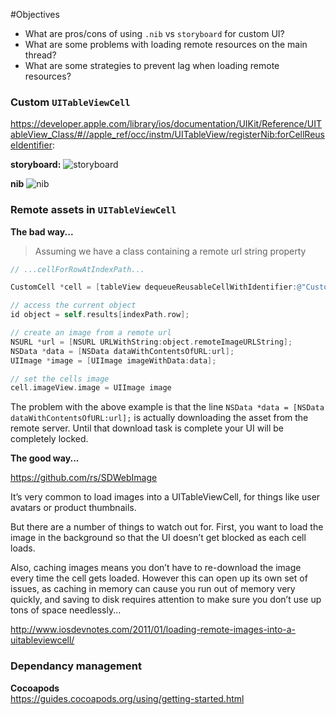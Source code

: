 #Objectives
* What are pros/cons of using `.nib` vs `storyboard` for custom UI?  
* What are some problems with loading remote resources on the main thread?
* What are some strategies to prevent lag when loading remote resources?

### Custom `UITableViewCell`
https://developer.apple.com/library/ios/documentation/UIKit/Reference/UITableView_Class/#//apple_ref/occ/instm/UITableView/registerNib:forCellReuseIdentifier:

**storyboard:**
![storyboard](https://github.com/accesscode-2-2/unit-2/blob/master/lessons/images/custom_cells_storyboard.png?raw=true)

**nib**
![nib](https://github.com/accesscode-2-2/unit-2/blob/master/lessons/images/custom_cell_nib.png?raw=true)


### Remote assets in `UITableViewCell`

**The bad way...**

> Assuming we have a class containing a remote url string property

```objective-c
// ...cellForRowAtIndexPath...

CustomCell *cell = [tableView dequeueReusableCellWithIdentifier:@"CustomCellIdentifier" forIndexPath:indexPath];

// access the current object
id object = self.results[indexPath.row];

// create an image from a remote url
NSURL *url = [NSURL URLWithString:object.remoteImageURLString];
NSData *data = [NSData dataWithContentsOfURL:url];
UIImage *image = [UIImage imageWithData:data];

// set the cells image
cell.imageView.image = UIImage image

```

The problem with the above example is that the line `NSData *data = [NSData dataWithContentsOfURL:url];` is actually downloading the asset from the remote server. Until that download task is complete your UI will be completely locked.

**The good way...**

https://github.com/rs/SDWebImage

It’s very common to load images into a UITableViewCell, for things like user avatars or product thumbnails.

But there are a number of things to watch out for. First, you want to load the image in the background so that the UI doesn’t get blocked as each cell loads.

Also, caching images means you don’t have to re-download the image every time the cell gets loaded.  However this can open up its own set of issues, as caching in memory can cause you run out of memory very quickly, and saving to disk requires attention to make sure you don’t use up tons of space needlessly...   

http://www.iosdevnotes.com/2011/01/loading-remote-images-into-a-uitableviewcell/

### Dependancy management

**Cocoapods**  
https://guides.cocoapods.org/using/getting-started.html

